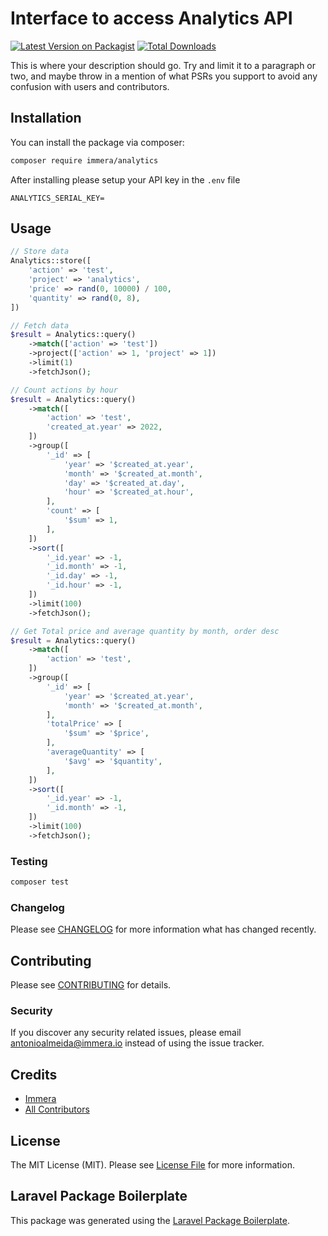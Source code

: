 # Interface to access Analytics API

[![Latest Version on Packagist](https://img.shields.io/packagist/v/immera/analytics.svg?style=flat-square)](https://packagist.org/packages/immera/analytics)
[![Total Downloads](https://img.shields.io/packagist/dt/immera/analytics.svg?style=flat-square)](https://packagist.org/packages/immera/analytics)

This is where your description should go. Try and limit it to a paragraph or two, and maybe throw in a mention of what PSRs you support to avoid any confusion with users and contributors.

## Installation

You can install the package via composer:

```bash
composer require immera/analytics
```

After installing please setup your API key in the `.env` file

```env
ANALYTICS_SERIAL_KEY=
```

## Usage

```php
// Store data
Analytics::store([
    'action' => 'test',
    'project' => 'analytics',
    'price' => rand(0, 10000) / 100,
    'quantity' => rand(0, 8),
])
```

```php
// Fetch data
$result = Analytics::query()
    ->match(['action' => 'test'])
    ->project(['action' => 1, 'project' => 1])
    ->limit(1)
    ->fetchJson();
```

```php
// Count actions by hour
$result = Analytics::query()
    ->match([
        'action' => 'test',
        'created_at.year' => 2022,
    ])
    ->group([
        '_id' => [
            'year' => '$created_at.year',
            'month' => '$created_at.month',
            'day' => '$created_at.day',
            'hour' => '$created_at.hour',
        ],
        'count' => [
            '$sum' => 1,
        ],
    ])
    ->sort([
        '_id.year' => -1,
        '_id.month' => -1,
        '_id.day' => -1,
        '_id.hour' => -1,
    ])
    ->limit(100)
    ->fetchJson();
```

```php
// Get Total price and average quantity by month, order desc
$result = Analytics::query()
    ->match([
        'action' => 'test',
    ])
    ->group([
        '_id' => [
            'year' => '$created_at.year',
            'month' => '$created_at.month',
        ],
        'totalPrice' => [
            '$sum' => '$price',
        ],
        'averageQuantity' => [
            '$avg' => '$quantity',
        ],
    ])
    ->sort([
        '_id.year' => -1,
        '_id.month' => -1,
    ])
    ->limit(100)
    ->fetchJson();
```

### Testing

```bash
composer test
```

### Changelog

Please see [CHANGELOG](CHANGELOG.md) for more information what has changed recently.

## Contributing

Please see [CONTRIBUTING](CONTRIBUTING.md) for details.

### Security

If you discover any security related issues, please email antonioalmeida@immera.io instead of using the issue tracker.

## Credits

-   [Immera](https://github.com/immera)
-   [All Contributors](../../contributors)

## License

The MIT License (MIT). Please see [License File](LICENSE.md) for more information.

## Laravel Package Boilerplate

This package was generated using the [Laravel Package Boilerplate](https://laravelpackageboilerplate.com).
